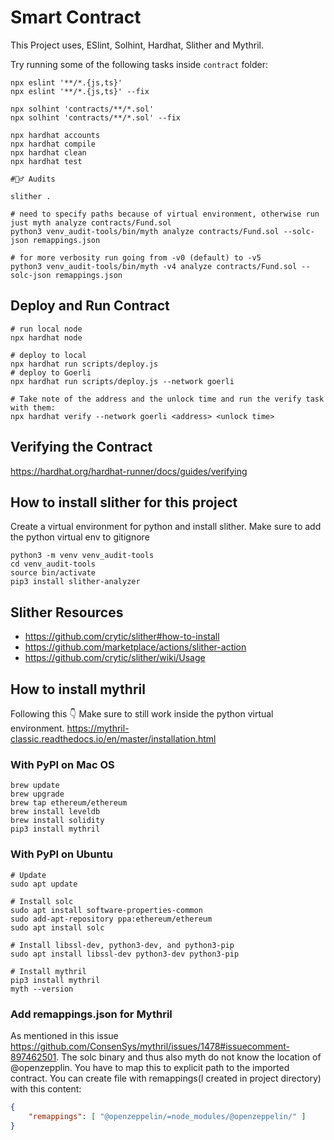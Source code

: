 # Smart Contract

This Project uses, ESlint, Solhint, Hardhat, Slither and Mythril.

Try running some of the following tasks inside `contract` folder:

```shell
npx eslint '**/*.{js,ts}'
npx eslint '**/*.{js,ts}' --fix

npx solhint 'contracts/**/*.sol'
npx solhint 'contracts/**/*.sol' --fix

npx hardhat accounts
npx hardhat compile
npx hardhat clean
npx hardhat test

#🕵️‍♂️ Audits

slither .

# need to specify paths because of virtual environment, otherwise run just myth analyze contracts/Fund.sol
python3 venv_audit-tools/bin/myth analyze contracts/Fund.sol --solc-json remappings.json

# for more verbosity run going from -v0 (default) to -v5
python3 venv_audit-tools/bin/myth -v4 analyze contracts/Fund.sol --solc-json remappings.json

```

## Deploy and Run Contract
```shell
# run local node
npx hardhat node

# deploy to local
npx hardhat run scripts/deploy.js
# deploy to Goerli
npx hardhat run scripts/deploy.js --network goerli

# Take note of the address and the unlock time and run the verify task with them:
npx hardhat verify --network goerli <address> <unlock time>
```

## Verifying the Contract
https://hardhat.org/hardhat-runner/docs/guides/verifying

## How to install slither for this project

Create a virtual environment for python and install slither. Make sure to add the python virtual env to gitignore
```shell
python3 -m venv venv_audit-tools
cd venv_audit-tools
source bin/activate
pip3 install slither-analyzer
```

## Slither Resources
- https://github.com/crytic/slither#how-to-install
- https://github.com/marketplace/actions/slither-action
- https://github.com/crytic/slither/wiki/Usage

## How to install mythril
Following this 👇 Make sure to still work inside the python virtual environment.
https://mythril-classic.readthedocs.io/en/master/installation.html

### With PyPI on Mac OS
```shell
brew update
brew upgrade
brew tap ethereum/ethereum
brew install leveldb
brew install solidity
pip3 install mythril
```

### With PyPI on Ubuntu
```shell
# Update
sudo apt update

# Install solc
sudo apt install software-properties-common
sudo add-apt-repository ppa:ethereum/ethereum
sudo apt install solc

# Install libssl-dev, python3-dev, and python3-pip
sudo apt install libssl-dev python3-dev python3-pip

# Install mythril
pip3 install mythril
myth --version
```

### Add remappings.json for Mythril
As mentioned in this issue https://github.com/ConsenSys/mythril/issues/1478#issuecomment-897462501. The solc binary and thus also myth do not know the location of @openzepplin. You have to map this to explicit path to the imported contract. You can create file with remappings(I created in project directory) with this content:

```json
{   
    "remappings": [ "@openzeppelin/=node_modules/@openzeppelin/" ]
}
```